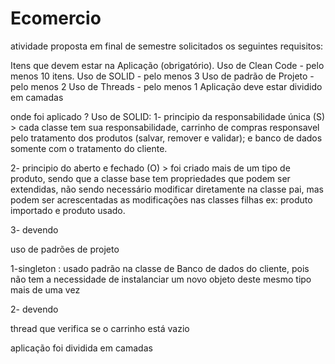 # Ecomercio
atividade proposta em final de semestre
solicitados os seguintes requisitos: 

Itens que devem estar na Aplicação (obrigatório).
Uso de Clean Code - pelo menos 10 itens.
Uso de SOLID - pelo menos 3
Uso de padrão de Projeto - pelo menos 2
Uso de Threads - pelo menos 1
Aplicação deve estar dividido em camadas


onde foi aplicado ?
Uso de SOLID:
1- principio da responsabilidade única (S) > cada classe tem sua responsabilidade, carrinho de compras responsavel pelo tratamento dos produtos (salvar, remover e validar);
e banco de dados somente com o tratamento do cliente.

2- principio do aberto e fechado (O) > foi criado mais de um tipo de produto, sendo que a classe base tem propriedades que podem ser extendidas, não sendo necessário modificar diretamente na classe pai, mas podem ser acrescentadas as modificações nas classes filhas ex: produto importado e produto usado.

3- devendo

uso de padrões de projeto

1-singleton : usado padrão na classe de Banco de dados do cliente, pois não tem a necessidade de instalanciar um novo objeto deste mesmo tipo mais de uma vez

2- devendo


thread que verifica se o carrinho está vazio

aplicação foi dividida em camadas 
